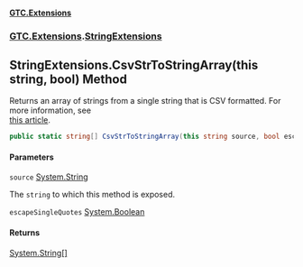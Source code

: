 #### [GTC.Extensions](GTC.Extensions.md 'GTC.Extensions')
### [GTC.Extensions](GTC.Extensions.md#GTC.Extensions 'GTC.Extensions').[StringExtensions](GTC.Extensions.md#GTC.Extensions.StringExtensions 'GTC.Extensions.StringExtensions')

## StringExtensions.CsvStrToStringArray(this string, bool) Method

Returns an array of strings from a single string that is CSV formatted. For more information, see  
[
            this article](https://stackoverflow.com/questions/3776458/split-a-comma-separated-string-with-both-quoted-and-unquoted-strings 'https://stackoverflow.com/questions/3776458/split-a-comma-separated-string-with-both-quoted-and-unquoted-strings').

```csharp
public static string[] CsvStrToStringArray(this string source, bool escapeSingleQuotes=false);
```
#### Parameters

<a name='GTC.Extensions.StringExtensions.CsvStrToStringArray(thisstring,bool).source'></a>

`source` [System.String](https://docs.microsoft.com/en-us/dotnet/api/System.String 'System.String')

The `string` to which this method is exposed.

<a name='GTC.Extensions.StringExtensions.CsvStrToStringArray(thisstring,bool).escapeSingleQuotes'></a>

`escapeSingleQuotes` [System.Boolean](https://docs.microsoft.com/en-us/dotnet/api/System.Boolean 'System.Boolean')

#### Returns
[System.String](https://docs.microsoft.com/en-us/dotnet/api/System.String 'System.String')[[]](https://docs.microsoft.com/en-us/dotnet/api/System.Array 'System.Array')